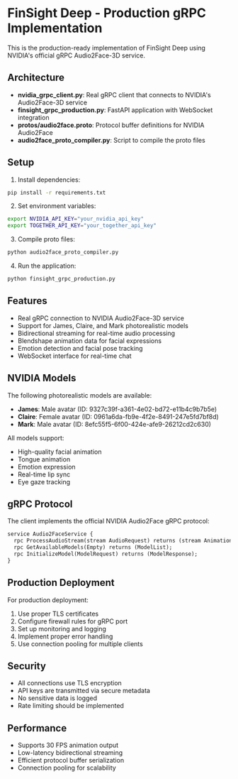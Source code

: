 # FinSight Deep - Production gRPC Implementation

This is the production-ready implementation of FinSight Deep using NVIDIA's official gRPC Audio2Face-3D service.

## Architecture

- **nvidia_grpc_client.py**: Real gRPC client that connects to NVIDIA's Audio2Face-3D service
- **finsight_grpc_production.py**: FastAPI application with WebSocket integration
- **protos/audio2face.proto**: Protocol buffer definitions for NVIDIA Audio2Face
- **audio2face_proto_compiler.py**: Script to compile the proto files

## Setup

1. Install dependencies:
```bash
pip install -r requirements.txt
```

2. Set environment variables:
```bash
export NVIDIA_API_KEY="your_nvidia_api_key"
export TOGETHER_API_KEY="your_together_api_key"
```

3. Compile proto files:
```bash
python audio2face_proto_compiler.py
```

4. Run the application:
```bash
python finsight_grpc_production.py
```

## Features

- Real gRPC connection to NVIDIA Audio2Face-3D service
- Support for James, Claire, and Mark photorealistic models
- Bidirectional streaming for real-time audio processing
- Blendshape animation data for facial expressions
- Emotion detection and facial pose tracking
- WebSocket interface for real-time chat

## NVIDIA Models

The following photorealistic models are available:

- **James**: Male avatar (ID: 9327c39f-a361-4e02-bd72-e11b4c9b7b5e)
- **Claire**: Female avatar (ID: 0961a6da-fb9e-4f2e-8491-247e5fd7bf8d)
- **Mark**: Male avatar (ID: 8efc55f5-6f00-424e-afe9-26212cd2c630)

All models support:
- High-quality facial animation
- Tongue animation
- Emotion expression
- Real-time lip sync
- Eye gaze tracking

## gRPC Protocol

The client implements the official NVIDIA Audio2Face gRPC protocol:

```protobuf
service Audio2FaceService {
  rpc ProcessAudioStream(stream AudioRequest) returns (stream AnimationResponse);
  rpc GetAvailableModels(Empty) returns (ModelList);
  rpc InitializeModel(ModelRequest) returns (ModelResponse);
}
```

## Production Deployment

For production deployment:

1. Use proper TLS certificates
2. Configure firewall rules for gRPC port
3. Set up monitoring and logging
4. Implement proper error handling
5. Use connection pooling for multiple clients

## Security

- All connections use TLS encryption
- API keys are transmitted via secure metadata
- No sensitive data is logged
- Rate limiting should be implemented

## Performance

- Supports 30 FPS animation output
- Low-latency bidirectional streaming
- Efficient protocol buffer serialization
- Connection pooling for scalability